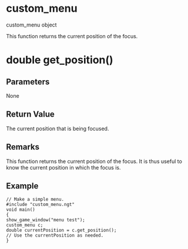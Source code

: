 # custom_menu

custom_menu object


This function returns the current position of the focus.

# double get_position()

## Parameters

None

## Return Value

The current position that is being focused.

## Remarks

This function returns the current position of the focus. It is thus useful to know the current position in which the focus is.

## Example

```
// Make a simple menu.
#include "custom_menu.ngt"
void main()
{
show_game_window("menu test");
custom_menu c;
double currentPosition = c.get_position();
// Use the currentPosition as needed.
}
```
